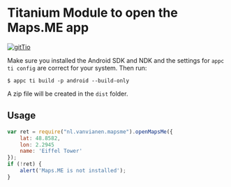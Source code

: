 # Titanium Module to open the Maps.ME app #

[![gitTio](http://gitt.io/badge.png)](http://gitt.io/component/nl.vanvianen.mapsme)

Make sure you installed the Android SDK and NDK and the settings for `appc ti config` are correct for your system. Then run:

```
$ appc ti build -p android --build-only
```

A zip file will be created in the `dist` folder.

## Usage ##

```js
var ret = require("nl.vanvianen.mapsme").openMapsMe({
	lat: 48.8582,
	lon: 2.2945
	name: 'Eiffel Tower'
});
if (!ret) {
	alert('Maps.ME is not installed');
}
```
